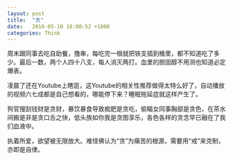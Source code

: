 ```yaml
---
layout: post
title:  "贪"
date:   2016-05-10 18:00:52 +1000
categories: Think
---
```


周末跟同事去吃自助餐，撸串，每吃完一根就把铁支插到桶里，都不知道吃了多少。最后一数，两个人四十八支，每人消灭两打。血里的胆固醇不用测也知道必定爆表。

凌晨了还在Youtube上瞎逛，这Youtube的相关性推荐做得太特么好了，自动播放的视频六七成都是自己想看的，哪能停下来？睡眠拖延症就这样产生了。

狗官搜刮钱财是贪财，暴饮暴食导致痴肥是贪吃，偷瞄女同事胸部是贪色，在茶水间搬是非是贪口舌之快，低头族如你我是贪图享乐，各色各样的贪念早已融在了我们血液中。

执着所爱，欲望被无限放大。难怪佛认为“贪”为痛苦的根源，需要用“戒”来克制，亦即是自律。

